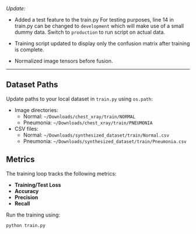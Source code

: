 *Update:*

- Added a test feature to the train.py
For testing purposes, line 14 in train.py can be changed to `development` which will make use of a small dummy data. Switch to `production` to run script on actual data.

- Training script updated to display only the confusion matrix after training is complete.

- Normalized image tensors before fusion.


---
## Dataset Paths
Update paths to your local dataset in `train.py` using `os.path`:
- Image directories:
  - Normal: `~/Downloads/chest_xray/train/NORMAL`
  - Pneumonia: `~/Downloads/chest_xray/train/PNEUMONIA`
- CSV files:
  - Normal: `~/Downloads/synthesized_dataset/train/Normal.csv`
  - Pneumonia: `~/Downloads/synthesized_dataset/train/Pneumonia.csv`

## Metrics
The training loop tracks the following metrics:
- **Training/Test Loss**
- **Accuracy**
- **Precision**
- **Recall**

Run the training using:
```python
python train.py
```
